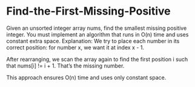 # Find-the-First-Missing-Positive
Given an unsorted integer array nums, find the smallest missing positive integer.  You must implement an algorithm that runs in O(n) time and uses constant extra space.
Explanation:
We try to place each number in its correct position: for number x, we want it at index x - 1.

After rearranging, we scan the array again to find the first position i such that nums[i] != i + 1. That’s the missing number.

This approach ensures O(n) time and uses only constant space.
